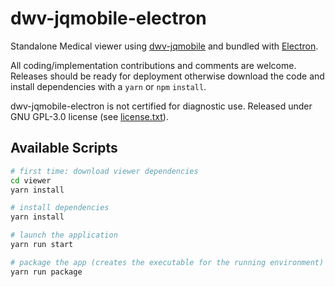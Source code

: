 # dwv-jqmobile-electron

Standalone Medical viewer using [dwv-jqmobile](https://github.com/ivmartel/dwv-jqmobile) and bundled with [Electron](https://electronjs.org/).

All coding/implementation contributions and comments are welcome. Releases should be ready for deployment otherwise download the code and install dependencies with a `yarn` or `npm` `install`.

dwv-jqmobile-electron is not certified for diagnostic use. Released under GNU GPL-3.0 license (see [license.txt](license.txt)).

## Available Scripts

``` bash
# first time: download viewer dependencies
cd viewer
yarn install

# install dependencies
yarn install

# launch the application
yarn run start

# package the app (creates the executable for the running environment)
yarn run package
```
